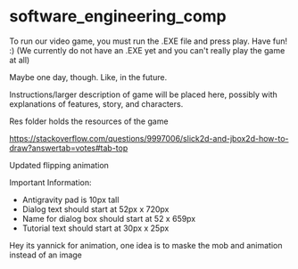 # software_engineering_comp

To run our video game, you must run the .EXE file and press play. Have fun! :) (We currently do not have an .EXE yet and you can't really play the game at all) 

Maybe one day, though. Like, in the future.

Instructions/larger description of game will be placed here, possibly with explanations of features, story, and characters.

Res folder holds the resources of the game

https://stackoverflow.com/questions/9997006/slick2d-and-jbox2d-how-to-draw?answertab=votes#tab-top

Updated flipping animation

Important Information:
- Antigravity pad is 10px tall
- Dialog text should start at 52px x 720px
- Name for dialog box should start at 52 x 659px
- Tutorial text should start at 30px x 25px

Hey its yannick
for animation, one idea is to maske the mob and animation instead of an image
